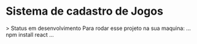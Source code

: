 <H1> Sistema de cadastro de Jogos</H1>
> Status em desenvolvimento
Para rodar esse projeto na sua maquina:
...
npm install react
...
